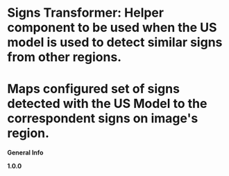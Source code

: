 # Signs Transformer: Helper component to be used when the US model is used to detect similar signs from other regions.
# Maps configured set of signs detected with the US Model to the correspondent signs on image's region.

**General Info**

**1.0.0**

